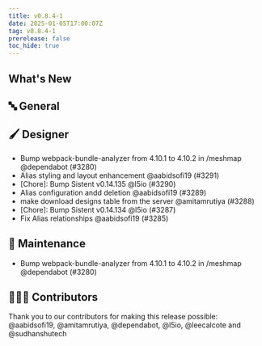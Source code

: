 ```yaml
---
title: v0.8.4-1
date: 2025-01-05T17:00:07Z
tag: v0.8.4-1
prerelease: false
toc_hide: true
---
```


## What's New
## 🔤 General
## 🖌️ Designer

- Bump webpack-bundle-analyzer from 4.10.1 to 4.10.2 in /meshmap @dependabot (#3280)
- Alias styling and layout enhancement @aabidsofi19 (#3291)
- [Chore]: Bump Sistent v0.14.135 @l5io (#3290)
- Alias configuration andd deletion @aabidsofi19 (#3289)
- make download designs table from the server @amitamrutiya (#3288)
- [Chore]: Bump Sistent v0.14.134 @l5io (#3287)
- Fix Alias relationships @aabidsofi19 (#3285)

## 🧰 Maintenance

- Bump webpack-bundle-analyzer from 4.10.1 to 4.10.2 in /meshmap @dependabot (#3280)

## 👨🏽‍💻 Contributors

Thank you to our contributors for making this release possible:
@aabidsofi19, @amitamrutiya, @dependabot, @l5io, @leecalcote and @sudhanshutech
